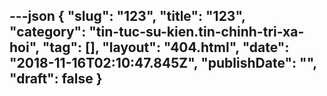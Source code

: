 ---json
{
    "slug": "123",
    "title": "123",
    "category": "tin-tuc-su-kien.tin-chinh-tri-xa-hoi",
    "tag": [],
    "layout": "404.html",
    "date": "2018-11-16T02:10:47.845Z",
    "publishDate": "",
    "draft": false
}
---
